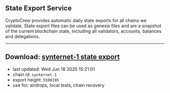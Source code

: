 ## State Export Service
CryptoCrew provides automatic daily state exports for all chains we validate. State export files can be used as genesis files and are a snapshot of the current blockchain state, including all validators, accounts, balances and delegations.

---
**Download: [synternet-1 state export](https://dl-eu2.ccvalidators.com/SERVICE/synternet/synternet-1_export_5598195.json)**
---

- last updated: Wed Jun 18 2025 15:21:01
- chain id: `synternet-1`
- export height: `5598195`
- use for: airdrops, local tests, chain recovery
